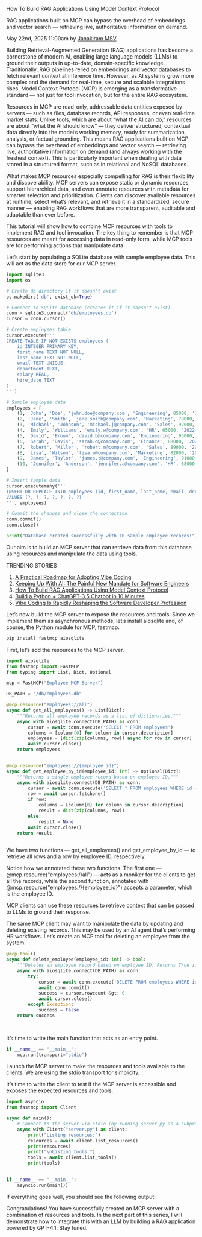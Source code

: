 How To Build RAG Applications Using Model Context Protocol

RAG applications built on MCP can bypass the overhead of embeddings and vector search — retrieving live, authoritative information on demand.

May 22nd, 2025 11:00am by [Janakiram MSV](https://thenewstack.io/author/janakiram/)

Building Retrieval-Augmented Generation (RAG) applications has become a cornerstone of modern AI, enabling large language models (LLMs) to ground their outputs in up-to-date, domain-specific knowledge. Traditionally, RAG pipelines relied on embeddings and vector databases to fetch relevant context at inference time. However, as AI systems grow more complex and the demand for real-time, secure and scalable integrations rises, Model Context Protocol (MCP) is emerging as a transformative standard — not just for tool invocation, but for the entire RAG ecosystem.

Resources in MCP are read-only, addressable data entities exposed by servers — such as files, database records, API responses, or even real-time market stats. Unlike tools, which are about “what the AI can do,” resources are about “what the AI should know” — they deliver structured, contextual data directly into the model’s working memory, ready for summarization, analysis, or factual grounding. This means RAG applications built on MCP can bypass the overhead of embeddings and vector search — retrieving live, authoritative information on demand (and always working with the freshest context). This is particularly important when dealing with data stored in a structured format, such as in relational and NoSQL databases.

What makes MCP resources especially compelling for RAG is their flexibility and discoverability. MCP servers can expose static or dynamic resources, support hierarchical data, and even annotate resources with metadata for smarter selection and prioritization. Clients can discover available resources at runtime, select what’s relevant, and retrieve it in a standardized, secure manner — enabling RAG workflows that are more transparent, auditable and adaptable than ever before.

This tutorial will show how to combine MCP resources with tools to implement RAG and tool invocation. The key thing to remember is that MCP resources are meant for accessing data in read-only form, while MCP tools are for performing actions that manipulate data.

Let’s start by populating a SQLite database with sample employee data. This will act as the data store for our MCP server.

```python
import sqlite3
import os

# Create db directory if it doesn't exist
os.makedirs('db', exist_ok=True)

# Connect to SQLite database (creates it if it doesn't exist)
conn = sqlite3.connect('db/employees.db')
cursor = conn.cursor()

# Create employees table
cursor.execute('''
CREATE TABLE IF NOT EXISTS employees (
    id INTEGER PRIMARY KEY,
    first_name TEXT NOT NULL,
    last_name TEXT NOT NULL,
    email TEXT UNIQUE,
    department TEXT,
    salary REAL,
    hire_date TEXT
)
''')

# Sample employee data
employees = [
    (1, 'John', 'Doe', 'john.doe@company.com', 'Engineering', 85000, '2020-01-15'),
    (2, 'Jane', 'Smith', 'jane.smith@company.com', 'Marketing', 78000, '2019-03-20'),
    (3, 'Michael', 'Johnson', 'michael.j@company.com', 'Sales', 92000, '2021-06-10'),
    (4, 'Emily', 'Williams', 'emily.w@company.com', 'HR', 65000, '2022-02-28'),
    (5, 'David', 'Brown', 'david.b@company.com', 'Engineering', 95000, '2018-11-05'),
    (6, 'Sarah', 'Davis', 'sarah.d@company.com', 'Finance', 88000, '2021-09-15'),
    (7, 'Robert', 'Miller', 'robert.m@company.com', 'Sales', 89000, '2020-07-22'),
    (8, 'Lisa', 'Wilson', 'lisa.w@company.com', 'Marketing', 82000, '2019-12-01'),
    (9, 'James', 'Taylor', 'james.t@company.com', 'Engineering', 91000, '2022-04-18'),
    (10, 'Jennifer', 'Anderson', 'jennifer.a@company.com', 'HR', 68000, '2021-11-30')
]

# Insert sample data
cursor.executemany('''
INSERT OR REPLACE INTO employees (id, first_name, last_name, email, department, salary, hire_date)
VALUES (?, ?, ?, ?, ?, ?, ?)
''', employees)

# Commit the changes and close the connection
conn.commit()
conn.close()

print("Database created successfully with 10 sample employee records!") 
```

Our aim is to build an MCP server that can retrieve data from this database using resources and manipulate the data using tools.

TRENDING STORIES

1. [A Practical Roadmap for Adopting Vibe Coding](https://thenewstack.io/a-practical-roadmap-for-vibe-coding-adoption/)
2. [Keeping Up With AI: The Painful New Mandate for Software Engineers](https://thenewstack.io/keeping-up-with-ai-the-painful-new-mandate-for-software-engineers/)
3. [How To Build RAG Applications Using Model Context Protocol](https://thenewstack.io/how-to-build-rag-applications-using-model-context-protocol/)
4. [Build a Python + ChatGPT-3.5 Chatbot in 10 Minutes](https://thenewstack.io/build-a-python-chatgpt-3-5-chatbot-in-10-minutes/)
5. [Vibe Coding Is Rapidly Reshaping the Software Developer Profession](https://thenewstack.io/vibe-coding-is-here-how-ai-is-reshaping-the-software-developer-profession/)

Let’s now build the MCP server to expose the resources and tools. Since we implement them as asynchronous methods, let’s install aiosqlite and, of course, the Python module for MCP, fastmcp.

```bash
pip install fastmcp aiosqlite
```

First, let’s add the resources to the MCP server.

```python
import aiosqlite
from fastmcp import FastMCP
from typing import List, Dict, Optional

mcp = FastMCP("Employee MCP Server")

DB_PATH = "/db/employees.db"

@mcp.resource("employees://all")
async def get_all_employees() -> List[Dict]:
    """Returns all employee records as a list of dictionaries."""
    async with aiosqlite.connect(DB_PATH) as conn:
        cursor = await conn.execute('SELECT * FROM employees')
        columns = [column[0] for column in cursor.description]
        employees = [dict(zip(columns, row)) async for row in cursor]
        await cursor.close()
    return employees


@mcp.resource("employees://{employee_id}")
async def get_employee_by_id(employee_id: int) -> Optional[Dict]:
    """Returns a single employee record based on employee ID."""
    async with aiosqlite.connect(DB_PATH) as conn:
        cursor = await conn.execute('SELECT * FROM employees WHERE id = ?', (employee_id,))
        row = await cursor.fetchone()
        if row:
            columns = [column[0] for column in cursor.description]
            result = dict(zip(columns, row))
        else:
            result = None
        await cursor.close()
    return result
	

```

We have two functions — get_all_employees() and get_employee_by_id — to retrieve all rows and a row by employee ID, respectively.

Notice how we annotated these two functions. The first one — @mcp.resource("employees://all") — acts as a moniker for the clients to get all the records, while the second function, annotated with @mcp.resource("employees://{employee_id}") accepts a parameter, which is the employee ID.

MCP clients can use these resources to retrieve context that can be passed to LLMs to ground their response.

The same MCP client may want to manipulate the data by updating and deleting existing records. This may be used by an AI agent that’s performing HR workflows. Let’s create an MCP tool for deleting an employee from the system.

```python
@mcp.tool()
async def delete_employee(employee_id: int) -> bool:
    """Deletes an employee record based on employee ID. Returns True if successful."""
    async with aiosqlite.connect(DB_PATH) as conn:
        try:
            cursor = await conn.execute('DELETE FROM employees WHERE id = ?', (employee_id,))
            await conn.commit()
            success = cursor.rowcount &gt; 0
            await cursor.close()
        except Exception:
            success = False
    return success

	
```

It’s time to write the main function that acts as an entry point.

```python
if __name__ == "__main__":
    mcp.run(transport="stdio")

```

Launch the MCP server to make the resources and tools available to the clients. We are using the stdio transport for simplicity.

It’s time to write the client to test if the MCP server is accessible and exposes the expected resources and tools.

```python
import asyncio
from fastmcp import Client

async def main():
    # Connect to the server via stdio (by running server.py as a subprocess)
    async with Client("server.py") as client:
        print("Listing resources:")
        resources = await client.list_resources()
        print(resources)
        print("\nListing tools:")
        tools = await client.list_tools()
        print(tools)
	

if __name__ == "__main__":
    asyncio.run(main())

```

If everything goes well, you should see the following output:

Congratulations! You have successfully created an MCP server with a combination of resources and tools. In the next part of this series, I will demonstrate how to integrate this with an LLM by building a RAG application powered by GPT-4.1. Stay tuned.
